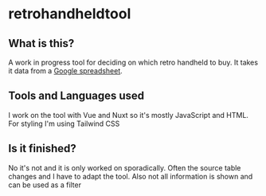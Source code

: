 # retrohandheldtool

## What is this?

A work in progress tool for deciding on which retro handheld to buy. It takes it data from a [Google spreadsheet](https://docs.google.com/spreadsheets/d/1irg60f9qsZOkhp0cwOU7Cy4rJQeyusEUzTNQzhoTYTU).

## Tools and Languages used

I work on the tool with Vue and Nuxt so it's mostly JavaScript and HTML. For styling I'm using Tailwind CSS

## Is it finished?

No it's not and it is only worked on sporadically. Often the source table changes and I have to adapt the tool. Also not all information is shown and can be used as a filter

